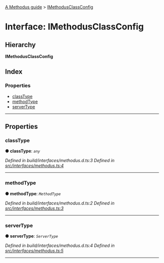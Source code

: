[A Methodus guide](../README.md) > [IMethodusClassConfig](../interfaces/imethodusclassconfig.md)

# Interface: IMethodusClassConfig

## Hierarchy

**IMethodusClassConfig**

## Index

### Properties

* [classType](imethodusclassconfig.md#classtype)
* [methodType](imethodusclassconfig.md#methodtype)
* [serverType](imethodusclassconfig.md#servertype)

---

## Properties

<a id="classtype"></a>

###  classType

**● classType**: *`any`*

*Defined in build/interfaces/methodus.d.ts:3*
*Defined in [src/interfaces/methodus.ts:4](https://github.com/nodulusteam/methodus.dev/blob/c7705c6/src/interfaces/methodus.ts#L4)*

___
<a id="methodtype"></a>

###  methodType

**● methodType**: *`MethodType`*

*Defined in build/interfaces/methodus.d.ts:2*
*Defined in [src/interfaces/methodus.ts:3](https://github.com/nodulusteam/methodus.dev/blob/c7705c6/src/interfaces/methodus.ts#L3)*

___
<a id="servertype"></a>

###  serverType

**● serverType**: *`ServerType`*

*Defined in build/interfaces/methodus.d.ts:4*
*Defined in [src/interfaces/methodus.ts:5](https://github.com/nodulusteam/methodus.dev/blob/c7705c6/src/interfaces/methodus.ts#L5)*

___

